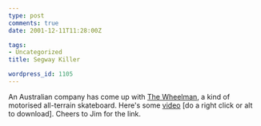 ```yaml
---
type: post
comments: true
date: 2001-12-11T11:28:00Z

tags:
- Uncategorized
title: Segway Killer

wordpress_id: 1105
---
```


An Australian company has come up with [The Wheelman](http://www.wheelman.com.au/products.html#end), a kind of motorised all-terrain skateboard. Here's some [video](http://www.wheelman.com.au/movies/wheelman1.mov) [do a right click or alt to download]. Cheers to Jim for the link.
